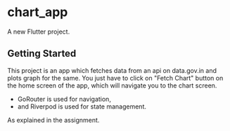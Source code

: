 # chart_app

A new Flutter project.

## Getting Started

This project is an app which fetches data from an api on data.gov.in and plots graph for the same.
You just have to click on "Fetch Chart" button on the home screen of the app,
which will navigate you to the chart screen.
- GoRouter is used for navigation,
- and Riverpod is used for state management.

As explained in the assignment.
